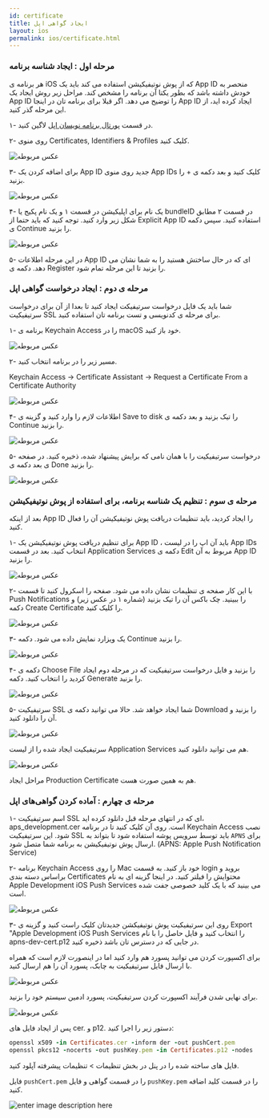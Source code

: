 ```yaml
---
id: certificate
title: ایجاد گواهی اپل
layout: ios
permalink: ios/certificate.html
---
```

### مرحله اول : ایجاد شناسه برنامه
هر برنامه ی iOS که از پوش نوتیفیکیشن استفاده می کند باید یک App ID منحصر به خودش داشته باشد که بطور یکتا آن برنامه را مشخص کند. مراحل زیر روش ایجاد یک App ID را توضیح می دهد. اگر قبلا برای برنامه تان در اینجا App ID ایجاد کرده اید، از این مرحله گذر کنید.

۱- در قسمت [پورتال برنامه نویسان اپل](https://idmsa.apple.com/IDMSWebAuth/login?appIdKey=891bd3417a7776362562d2197f89480a8547b108fd934911bcbea0110d07f757&path=%2Faccount%2F&rv=1)   لاگین کنید.

۲- روی منوی Certificates, Identifiers & Profiles کلیک کنید.

![عکس مربوطه](http://uupload.ir/files/zvei_selecting_the_module.png.jpg)

۳- برای اضافه کردن یک App ID جدید روی منوی App IDs کلیک کنید و بعد دکمه ی + را بزنید.

![عکس مربوطه](http://bayanbox.ir/view/1490261004272402286/Create-AppID.png.jpg)

۴- یک نام برای اپلیکیشن در قسمت ۱ و یک نام پکیج یا bundleID در قسمت ۲ مطابق شکل زیر وارد کنید. توجه کنید که باید حتما از Explicit App ID استفاده کنید. سپس دکمه ی Continue را بزنید.

![عکس مربوطه](http://uupload.ir/files/0meo_inputing-bundleid.jpg)

۵- در این مرحله اطلاعات App ID ای که در حال ساختش هستید را به شما نشان می دهد. دکمه ی Register را بزنید تا این مرحله تمام شود.

### مرحله ی دوم : ایجاد درخواست گواهی اپل 
شما باید یک فایل درخواست سرتیفیکت ایجاد کنید تا بعدا از آن برای درخواست سرتیفیکیت SSL برای مرحله ی کدنویسی و تست برنامه تان استفاده کنید.

۱- برنامه ی Keychain Access را در macOS خود باز کنید.

![عکس مربوطه](http://bayanbox.ir/view/1779708111711163821/Keychainaccess.png)

۲- مسیر زیر را در برنامه انتخاب کنید.

Keychain Access -> Certificate Assistant -> Request a Certificate From a Certificate Authority

![عکس مربوطه](http://bayanbox.ir/view/7339941578567240303/Request-sert.png)

۴- اطلاعات لازم را وارد کنید و گزینه ی Save to disk را تیک بزنید و بعد دکمه ی Continue را بزنید.

![عکس مربوطه](http://bayanbox.ir/view/3130890332012957922/Savesertdesktope.png)

۵- درخواست سرتیفیکیت را با همان نامی که برایش پیشنهاد شده، ذخیره کنید. در صفحه ی بعد دکمه ی Done را بزنید.

![عکس مربوطه](http://bayanbox.ir/view/3130890332012957922/Savesertdesktope.png)

### مرحله ی سوم : تنظیم یک شناسه برنامه، برای استفاده از پوش نوتیفیکیشن

بعد از اینکه App ID را ایجاد کردید، باید تنظیمات دریافت پوش نوتیفیکیشن آن را فعال کنید.

۱- برای تنظیم دریافت پوش نوتیفیکیشن یک App ID ، باید آن اپ را در لیست App IDs انتخاب کنید. بعد در قسمت Application Services دکمه ی Edit مربوط به آن App ID را بزنید.

![عکس مربوطه](http://bayanbox.ir/view/5680371853899590674/App-settings.png)

۲- با این کار صفحه ی تنظیمات نشان داده می شود. صفحه را اسکرول کنید تا قسمت Push Notifications را ببینید. چک باکس آن را تیک بزنید (شماره ۱ در عکس زیر) و دکمه Create Certificate را کلیک کنید.

![عکس مربوطه](http://bayanbox.ir/view/5128664118357539891/PushNotificationSettings.png)

۳- یک ویزارد نمایش داده می شود. دکمه  Continue را بزنید.

![عکس مربوطه](http://bayanbox.ir/view/8878575710405019872/CSR.png)

۴- دکمه ی Choose File را بزنید و فایل درخواست سرتیفیکیت که در مرحله دوم ایجاد کردید را انتخاب کنید. دکمه Generate را بزنید.

![عکس مربوطه](http://bayanbox.ir/view/7047098200909611658/Generation-certificate.png)

۵- سرتیفیکیت SSL شما ایجاد خواهد شد. حالا می توانید دکمه ی Download را بزنید و آن را دانلود کنید.

![عکس مربوطه](http://bayanbox.ir/view/1440458512717609008/Certificate-is-ready.png)

سرتیفیکیت ایجاد شده را از لیست Application Services هم می توانید دانلود کنید.

![عکس مربوطه](http://bayanbox.ir/view/5803013104963660436/DownloadCert.png)

مراحل ایجاد Production Certificate هم به همین صورت هست.

### مرحله ی چهارم : آماده کردن گواهی‌های اپل 

۱- اسم سرتیفیکیت SSL ای که در انتهای مرحله قبل دانلود کرده اید، aps_development.cer است. روی آن کلیک کنید تا در برنامه  Keychain Access نصب شود. این سرتیفیکیت SSL باید توسط سرویس پوشه استفاده شود تا بتواند به `APNS` برای ارسال پوش نوتیفیکیشن به برنامه شما متصل شود. (APNS: Apple Push Notification Service)

۲- برنامه  Keychain Access را روی Mac خود باز کنید. به قسمت login بروید و براساس دسته بندی Certificates محتوایش را فیلتر کنید. در اینجا گزینه ای به نام Apple Development iOS Push Services می بینید که با یک کلید خصوصی جفت شده است.

![عکس مربوطه](http://uupload.ir/files/lypn_keychain2.jpg)

۳- روی این سرتیفیکیت پوش نوتیفیکشن جدیدتان کلیک راست کنید و  گزینه ی Export "Apple Development iOS Push Services را انتخاب کنید و فایل حاصل را با نام apns-dev-cert.p12 در جایی که در دسترس تان باشد ذخیره کنید.

برای اکسپورت کردن می توانید پسورد هم وارد کنید اما در اینصورت لازم است که همراه با ارسال فایل سرتیفیکیت به چابک، پسورد آن را هم ارسال کنید.

![عکس مربوطه](http://bayanbox.ir/view/3470455199681879504/Enter-the-password-for-exporting.png)

برای نهایی شدن فرآیند اکسپورت کردن سرتیفیکیت، پسورد ادمین سیستم خود را بزنید.

![عکس مربوطه](http://bayanbox.ir/view/8511862378341283401/File-Enter-your-usual-admin-password.png)


پس از ایجاد فایل های cer. و p12. دستور زیر را اجرا کنید:

```ruby
openssl x509 -in Certificates.cer -inform der -out pushCert.pem
openssl pkcs12 -nocerts -out pushKey.pem -in Certificates.p12 -nodes
```
فایل های ساخته شده را در پنل در بخش تنظیمات > تنظیمات پیشرفته آپلود کنید.

فایل `pushCert.pem` را در قسمت گواهی و فایل `pushKey.pem` را در قسمت کلید اضافه کنید.

![enter image description here](http://uupload.ir/files/yvqd_photo_2017-10-15_12-16-53.jpg)

